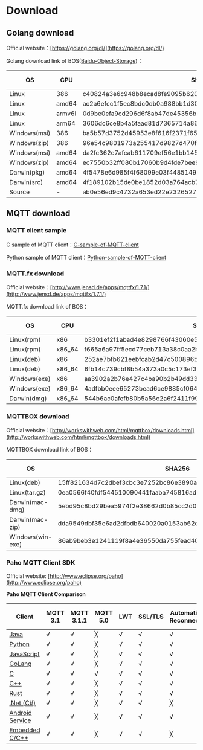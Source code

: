 # Download

## Golang download

Official website：[https://golang.org/dl/](https://golang.org/dl/)

Golang download link of BOS([Baidu-Object-Storage](https://cloud.baidu.com/product/bos.html))：

| OS           | CPU    | SHA256                                                           | Download link                                                                 |
| ------------ | ------ | ---------------------------------------------------------------- | ----------------------------------------------------------------------------- |
| Linux        | 386    | c40824a3e6c948b8ecad8fe9095b620c488b3d8d6694bdd48084a4798db4799a | [Download](https://baetyl.cdn.bcebos.com/golang/go1.12.9.linux-386.tar.gz)    |
| Linux        | amd64  | ac2a6efcc1f5ec8bdc0db0a988bb1d301d64b6d61b7e8d9e42f662fbb75a2b9b | [Download](https://baetyl.cdn.bcebos.com/golang/go1.12.9.linux-amd64.tar.gz)  |
| Linux        | armv6l | 0d9be0efa9cd296d6f8ab47de45356ba45cb82102bc5df2614f7af52e3fb5842 | [Download](https://baetyl.cdn.bcebos.com/golang/go1.12.9.linux-armv6l.tar.gz) |
| Linux        | arm64  | 3606dc6ce8b4a5faad81d7365714a86b3162df041a32f44568418c9efbd7f646 | [Download](https://baetyl.cdn.bcebos.com/golang/go1.12.9.linux-arm64.tar.gz)  |
| Windows(msi) | 386    | ba5b57d3752d45953e8f616f2371f65ef4c953cf8c6e2e0e64d6a1496df3ab08 | [Download](https://baetyl.cdn.bcebos.com/golang/go1.12.9.windows-386.msi)     |
| Windows(zip) | 386    | 96e54c9801973a255417d9827d470fd0fae14ad8c9274577012c01f97cd534dd | [Download](https://baetyl.cdn.bcebos.com/golang/go1.12.9.windows-386.zip)     |
| Windows(msi) | amd64  | da2fc362c7afcab611709ef56e1bb145c92dfaf361cafdd75634ac8172ded245 | [Download](https://baetyl.cdn.bcebos.com/golang/go1.12.9.windows-amd64.msi)   |
| Windows(zip) | amd64  | ec7550b32ff080b17060b9d4fde7bee94d9cf3c42e846e3a62fe4a3047ec79e3 | [Download](https://baetyl.cdn.bcebos.com/golang/go1.12.9.windows-amd64.zip)   |
| Darwin(pkg)  | amd64  | 4f5478e6d985f4f68099e03f4485149efa697cf81610e514974291a29ee7e21b | [Download](https://baetyl.cdn.bcebos.com/golang/go1.12.9.darwin-amd64.pkg)    |
| Darwin(src)  | amd64  | 4f189102b15de0be1852d03a764acb7ac5ea2c67672a6ad3a340bd18d0e04bb4 | [Download](https://baetyl.cdn.bcebos.com/golang/go1.12.9.darwin-amd64.tar.gz) |
| Source       | -      | ab0e56ed9c4732a653ed22e232652709afbf573e710f56a07f7fdeca578d62fc | [Download](https://baetyl.cdn.bcebos.com/golang/go1.12.9.src.tar.gz)          |

## MQTT download

### MQTT client sample

C sample of MQTT client：[C-sample-of-MQTT-client](https://baetyl.bj.bcebos.com/mqtt-example/MQTT-c.tar.gz)

Python sample of MQTT client：[Python-sample-of-MQTT-client](https://baetyl.bj.bcebos.com/mqtt-example/MQTT-python.tar.gz)

### MQTT.fx download

Official website：[http://www.jensd.de/apps/mqttfx/1.7.1/](http://www.jensd.de/apps/mqttfx/1.7.1/)

MQTT.fx download link of BOS：

| OS           | CPU    | SHA256                                                           | Download link                                                                 |
| ------------ | ------ | ---------------------------------------------------------------- | ----------------------------------------------------------------------------- |
| Linux(rpm)   | x86    | b3301ef2f1abad4e8298766f43060e5ce9906099da096c4e0b601485dcca849d | [Download](https://baetyl.cdn.bcebos.com/mqttfx/mqttfx-1.7.1-1.i386.rpm)      |
| Linux(rpm)   | x86_64 | f665a6a97ff5ecd77ceb713a38c0aa2bb1af281a3ebe647d06579d1489845d6a | [Download](https://baetyl.cdn.bcebos.com/mqttfx/mqttfx-1.7.1-1.x86_64.rpm)    |
| Linux(deb)   | x86    | 252ae7bfb621eebfcab2d47c500896b44d6f23ce82c33e0217ac43a4c735acfa | [Download](https://baetyl.cdn.bcebos.com/mqttfx/mqttfx-1.7.1-32bit.deb)       |
| Linux(deb)   | x86_64 | 6fb14c739cbf8b54a373a0c5c173ef3657c01c675374ded8f0a292c610e549c2 | [Download](https://baetyl.cdn.bcebos.com/mqttfx/mqttfx-1.7.1-64bit.deb)       |
| Windows(exe) | x86    | aa3902a2b76e427c4ba90b2b49dd337e95e614ba59f8cd64b5a95b5080766965 | [Download](https://baetyl.cdn.bcebos.com/mqttfx/mqttfx-1.7.1-windows.exe)     |
| Windows(exe) | x86_64 | 4adfbb0eee65273bead6ce9885cf064de72d00d437bbaf3b9ff5236634fb6057 | [Download](https://baetyl.cdn.bcebos.com/mqttfx/mqttfx-1.7.1-windows-x64.exe) |
| Darwin(dmg)  | x86_64 | 544b6ac0afefb80b5a56c2a6f2411f999862fb8f0f20502c912f28a9d1aa3b4a | [Download](https://baetyl.cdn.bcebos.com/mqttfx/mqttfx-1.7.1-macos.dmg)       |

### MQTTBOX download

Official website：[http://workswithweb.com/html/mqttbox/downloads.html](http://workswithweb.com/html/mqttbox/downloads.html)

MQTTBOX download link of BOS：

| OS               | SHA256                                                           | Download link                                                     |
| ---------------- | ---------------------------------------------------------------- | ----------------------------------------------------------------- |
| Linux(deb)       | 15ff821634d7c2dbef3cbc3e7252bc86e3890a2c3c094842405cb442902d467d | [Download](https://baetyl.cdn.bcebos.com/mqttbox/MQTTBox.deb)     |
| Linux(tar.gz)    | 0ea0566f40fdf544510090441faaba745816ad1d438f3efe72197eb630f0e1f7 | [Download](https://baetyl.cdn.bcebos.com/mqttbox/MQTTBox.tar.gz)  |
| Darwin(mac-dmg)  | 5ebd95c8bd29bea5974f2e38662d0b85cc2d0015fd4bbcdc777ffa3fe09d1c94 | [Download](https://baetyl.cdn.bcebos.com/mqttbox/MQTTBox.dmg)     |
| Darwin(mac-zip)  | dda9549dbf35e6ad2dfbdb640020a0153ab62d6b27fbbe86da9ef0a8b997b4b9 | [Download](https://baetyl.cdn.bcebos.com/mqttbox/MQTTBox-mac.zip) |
| Windows(win-exe) | 86ab9beb3e1241119f8a4e36550da755fead40be84a91eff3c0eb96ce4e4621e | [Download](https://baetyl.cdn.bcebos.com/mqttbox/MQTTBox-win.exe) |

### Paho MQTT Client SDK

Official website: [http://www.eclipse.org/paho](http://www.eclipse.org/paho)

**Paho MQTT Client Comparison**

| Client                                                            | MQTT 3.1 | MQTT 3.1.1 | MQTT 5.0 | LWT | SSL/TLS | Automatic Reconnect | Offline Buffering | Message Persistence | WebSocket Support | Standard MQTT Support | Blocking API | Non-Blocking API | High Availability |
| ----------------------------------------------------------------- | -------- | ---------- | -------- | --- | ------- | ------------------- | ----------------- | ------------------- | ----------------- | --------------------- | ------------ | ---------------- | ----------------- |
| [Java](https://github.com/eclipse/paho.mqtt.java)                 | √        | √          | ╳        | √   | √       | √                   | √                 | √                   | √                 | √                     | √            | √                | √                 |
| [Python](https://github.com/eclipse/paho.mqtt.python)             | √        | √          | ╳        | √   | √       | √                   | √                 | ╳                   | √                 | √                     | √            | √                | ╳                 |
| [JavaScript](https://github.com/eclipse/paho.mqtt.javascript)     | √        | √          | ╳        | √   | √       | √                   | √                 | √                   | √                 | ╳                     | ╳            | √                | √                 |
| [GoLang](https://github.com/eclipse/paho.mqtt.golang)             | √        | √          | ╳        | √   | √       | √                   | √                 | √                   | √                 | √                     | ╳            | √                | √                 |
| [C](https://github.com/eclipse/paho.mqtt.c)                       | √        | √          | √        | √   | √       | √                   | √                 | √                   | √                 | √                     | √            | √                | √                 |
| [C++](https://github.com/eclipse/paho.mqtt.c)                     | √        | √          | ╳        | √   | √       | √                   | √                 | √                   | ╳                 | √                     | √            | √                | √                 |
| [Rust](https://github.com/eclipse/paho.mqtt.c)                    | √        | √          | ╳        | √   | √       | √                   | √                 | √                   | ╳                 | √                     | √            | √                | √                 |
| [.Net (C#)](http://www.eclipse.org/paho/clients/dotnet/)          | √        | √          | ╳        | √   | √       | ╳                   | ╳                 | ╳                   | ╳                 | √                     | ╳            | √                | ╳                 |
| [Android Service](https://github.com/eclipse/paho.mqtt.android)   | √        | √          | ╳        | √   | √       | √                   | √                 | √                   | √                 | √                     | ╳            | √                | √                 |
| [Embedded C/C++](https://github.com/eclipse/paho.mqtt.embedded-c) | √        | √          | ╳        | √   | √       | ╳                   | ╳                 | ╳                   | ╳                 | √                     | √            | √                | ╳                 |
